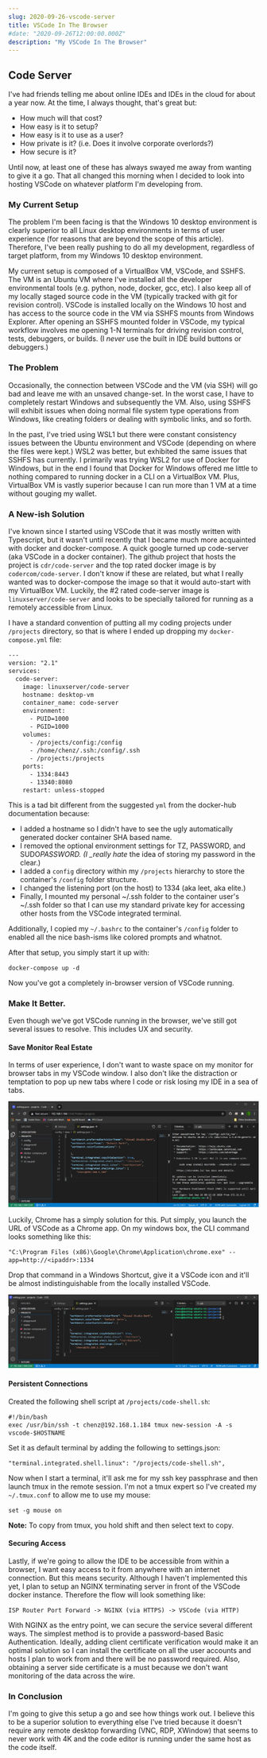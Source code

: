 ```yaml
---
slug: 2020-09-26-vscode-server
title: VSCode In The Browser
#date: "2020-09-26T12:00:00.000Z"
description: "My VSCode In The Browser"
---
```


## Code Server

I've had friends telling me about online IDEs and IDEs in the cloud for about a year now. At the time, I always thought, that's great but:

<!--truncate-->

- How much will that cost?
- How easy is it to setup?
- How easy is it to use as a user?
- How private is it? (i.e. Does it involve corporate overlords?)
- How secure is it?

Until now, at least one of these has always swayed me away from wanting to give it a go. That all changed this morning when I decided to look into hosting VSCode on whatever platform I'm developing from.

### My Current Setup

The problem I'm been facing is that the Windows 10 desktop environment is clearly superior to all Linux desktop environments in terms of user experience (for reasons that are beyond the scope of this article). Therefore, I've been really pushing to do all my development, regardless of target platform, from my Windows 10 desktop environment.

My current setup is composed of a VirtualBox VM, VSCode, and SSHFS. The VM is an Ubuntu VM where I've installed all the developer environmental tools (e.g. python, node, docker, gcc, etc). I also keep all of my locally staged source code in the VM (typically tracked with git for revision control). VSCode is installed locally on the Windows 10 host and has access to the source code in the VM via SSHFS mounts from Windows Explorer. After opening an SSHFS mounted folder in VSCode, my typical workflow involves me opening 1-N terminals for driving revision control, tests, debuggers, or builds. (I _never_ use the built in IDE build buttons or debuggers.)

### The Problem

Occasionally, the connection between VSCode and the VM (via SSH) will go bad and leave me with an unsaved change-set. In the worst case, I have to completely restart Windows and subsequently the VM. Also, using SSHFS will exhibit issues when doing normal file system type operations from Windows, like creating folders or dealing with symbolic links, and so forth.

In the past, I've tried using WSL1 but there were constant consistency issues between the Ubuntu environment and VSCode (depending on where the files were kept.) WSL2 was better, but exhibited the same issues that SSHFS has currently. I primarily was trying WSL2 for use of Docker for Windows, but in the end I found that Docker for Windows offered me little to nothing compared to running docker in a CLI on a VirtualBox VM. Plus, VirtualBox VM is vastly superior because I can run more than 1 VM at a time without gouging my wallet.

### A New-ish Solution

I've known since I started using VSCode that it was mostly written with Typescript, but it wasn't until recently that I became much more acquainted with docker and docker-compose. A quick google turned up code-server (aka VSCode in a docker container). The github project that hosts the project is `cdr/code-server` and the top rated docker image is by `codercom/code-server`. I don't know if these are related, but what I really wanted was to docker-compose the image so that it would auto-start with my VirtualBox VM. Luckily, the #2 rated code-server image is `linuxserver/code-server` and looks to be specially tailored for running as a remotely accessible from Linux.

I have a standard convention of putting all my coding projects under `/projects` directory, so that is where I ended up dropping my `docker-compose.yml` file:

```
---
version: "2.1"
services:
  code-server:
    image: linuxserver/code-server
    hostname: desktop-vm
    container_name: code-server
    environment:
      - PUID=1000
      - PGID=1000
    volumes:
      - /projects/config:/config
      - /home/chenz/.ssh:/config/.ssh
      - /projects:/projects
    ports:
      - 1334:8443
      - 13340:8080
    restart: unless-stopped
```

This is a tad bit different from the suggested `yml` from the docker-hub documentation because:

- I added a hostname so I didn't have to see the ugly automatically generated docker container SHA based name.
- I removed the optional environment settings for TZ, PASSWORD, and SUDO*PASSWORD. (I \_really hate* the idea of storing my password in the clear.)
- I added a `config` directory within my `/projects` hierarchy to store the container's `/config` folder structure.
- I changed the listening port (on the host) to 1334 (aka leet, aka elite.)
- Finally, I mounted my personal ~/.ssh folder to the container user's ~/.ssh folder so that I can use my standard private key for accessing other hosts from the VSCode integrated terminal.

Additionally, I copied my `~/.bashrc` to the container's `/config` folder to enabled all the nice bash-isms like colored prompts and whatnot.

After that setup, you simply start it up with:

```
docker-compose up -d
```

Now you've got a completely in-browser version of VSCode running.

### Make It Better.

Even though we've got VSCode running in the browser, we've still got several issues to resolve. This includes UX and security.

#### Save Monitor Real Estate

In terms of user experience, I don't want to waste space on my monitor for browser tabs in my VSCode window. I also don't like the distraction or temptation to pop up new tabs where I code or risk losing my IDE in a sea of tabs.

![VSCode with Tabs](2020-09-26-vscode-server/vscode-with-tabs.png)

Luckily, Chrome has a simply solution for this. Put simply, you launch the URL of VSCode as a Chrome app. On my windows box, the CLI command looks something like this:

```
"C:\Program Files (x86)\Google\Chrome\Application\chrome.exe" --app=http://<ipaddr>:1334
```

Drop that command in a Windows Shortcut, give it a VSCode icon and it'll be almost indistinguishable from the locally installed VSCode.

![VSCode without Tabs](2020-09-26-vscode-server/vscode-without-tabs.png)

#### Persistent Connections

Created the following shell script at `/projects/code-shell.sh`:

```
#!/bin/bash
exec /usr/bin/ssh -t chenz@192.168.1.184 tmux new-session -A -s vscode-$HOSTNAME
```

Set it as default terminal by adding the following to settings.json:

```
"terminal.integrated.shell.linux": "/projects/code-shell.sh",
```

Now when I start a terminal, it'll ask me for my ssh key passphrase and then launch tmux in the remote session. I'm not a tmux expert so I've created my `~/.tmux.conf` to allow me to use my mouse:

```
set -g mouse on
```

**Note:** To copy from tmux, you hold shift and then select text to copy.

#### Securing Access

Lastly, if we're going to allow the IDE to be accessible from within a browser, I want easy access to it from anywhere with an internet connection. But this means security. Although I haven't implemented this yet, I plan to setup an NGINX terminating server in front of the VSCode docker instance. Therefore the flow will look something like:

```
ISP Router Port Forward -> NGINX (via HTTPS) -> VSCode (via HTTP)
```

With NGINX as the entry point, we can secure the service several different ways. The simplest method is to provide a password-based Basic Authentication. Ideally, adding client certificate verification would make it an optimal solution so I can install the certificate on all the user accounts and hosts I plan to work from and there will be no password required. Also, obtaining a server side certificate is a must because we don't want monitoring of the data across the wire.

### In Conclusion

I'm going to give this setup a go and see how things work out. I believe this to be a superior solution to everything else I've tried because it doesn't require any remote desktop forwarding (VNC, RDP, XWindow) that seems to never work with 4K and the code editor is running under the same host as the code itself.
